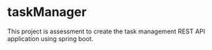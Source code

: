 # taskManager
This project is assessment to create the task management REST API application using spring boot.
